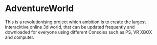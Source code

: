 # AdventureWorld
This is a revolutionising project which ambition is to create the largest interacktive online 3d world, that can be updated frequently and downloaded for everyone using different Consoles such as PS, VR XBOX and computer.
